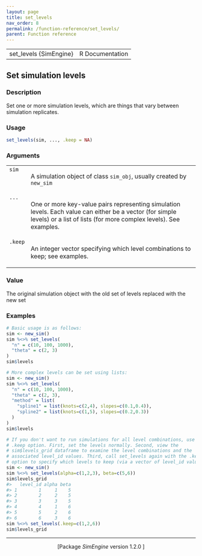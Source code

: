 ```yaml
---
layout: page
title: set_levels 
nav_order: 8 
permalink: /function-reference/set_levels/
parent: Function reference
---
```


<table style="width: 100%;"><tr><td>set_levels {SimEngine}</td><td style="text-align: right;">R Documentation</td></tr></table>

<h2>Set simulation levels</h2>

<h3>Description</h3>

<p>Set one or more simulation levels, which are things that vary
between simulation replicates.
</p>


<h3>Usage</h3>

```R
set_levels(sim, ..., .keep = NA)
```


<h3>Arguments</h3>

<table>
<tr style="vertical-align: top;"><td><span style='font-family:&quot;SFMono-Regular&quot;,Menlo,Consolas,Monospace; font-size:0.85em'>sim</span></td>
<td>
<p>A simulation object of class <span style='font-family:&quot;SFMono-Regular&quot;,Menlo,Consolas,Monospace; font-size:0.85em'>sim_obj</span>, usually created by
<span style='font-family:&quot;SFMono-Regular&quot;,Menlo,Consolas,Monospace; font-size:0.85em'>new_sim</span></p>
</td></tr>
<tr style="vertical-align: top;"><td><span style='font-family:&quot;SFMono-Regular&quot;,Menlo,Consolas,Monospace; font-size:0.85em'>...</span></td>
<td>
<p>One or more key-value pairs representing simulation levels. Each
value can either be a vector (for simple levels) or a list of lists (for
more complex levels). See examples.</p>
</td></tr>
<tr style="vertical-align: top;"><td><span style='font-family:&quot;SFMono-Regular&quot;,Menlo,Consolas,Monospace; font-size:0.85em'>.keep</span></td>
<td>
<p>An integer vector specifying which level combinations to keep;
see examples.</p>
</td></tr>
</table>


<h3>Value</h3>

<p>The original simulation object with the old set of levels replaced
with the new set
</p>


<h3>Examples</h3>

```R
# Basic usage is as follows:
sim <- new_sim()
sim %<>% set_levels(
  "n" = c(10, 100, 1000),
  "theta" = c(2, 3)
)
sim$levels

# More complex levels can be set using lists:
sim <- new_sim()
sim %<>% set_levels(
  "n" = c(10, 100, 1000),
  "theta" = c(2, 3),
  "method" = list(
    "spline1" = list(knots=c(2,4), slopes=c(0.1,0.4)),
    "spline2" = list(knots=c(1,5), slopes=c(0.2,0.3))
  )
)
sim$levels

# If you don't want to run simulations for all level combinations, use the
# .keep option. First, set the levels normally. Second, view the
# sim$levels_grid dataframe to examine the level combinations and the
# associated level_id values. Third, call set_levels again with the .keep
# option to specify which levels to keep (via a vector of level_id values).
sim <- new_sim()
sim %<>% set_levels(alpha=c(1,2,3), beta=c(5,6))
sim$levels_grid
#>   level_id alpha beta
#> 1        1     1    5
#> 2        2     2    5
#> 3        3     3    5
#> 4        4     1    6
#> 5        5     2    6
#> 6        6     3    6
sim %<>% set_levels(.keep=c(1,2,6))
sim$levels_grid
```

<hr /><div style="text-align: center;">[Package <em>SimEngine</em> version 1.2.0 ]</div>
